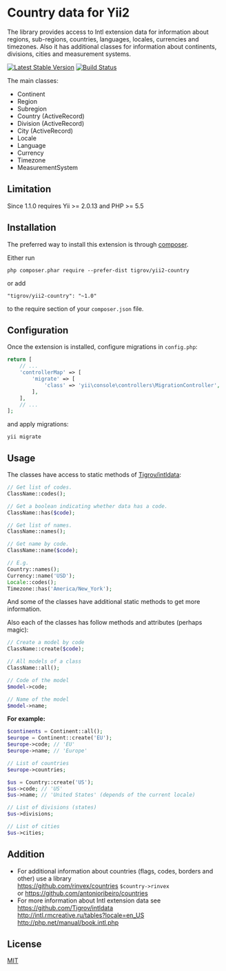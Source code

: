 Country data for Yii2
=====================

The library provides access to Intl extension data for information about regions, sub-regions, countries, languages, locales, currencies and timezones. Also it has additional classes for information about continents, divisions, cities and measurement systems.

[![Latest Stable Version](https://poser.pugx.org/Tigrov/yii2-country/v/stable)](https://packagist.org/packages/Tigrov/yii2-country)
[![Build Status](https://travis-ci.org/Tigrov/yii2-country.svg?branch=master)](https://travis-ci.org/Tigrov/yii2-country)

The main classes:
- Continent
- Region
- Subregion
- Country (ActiveRecord)
- Division (ActiveRecord)
- City (ActiveRecord)
- Locale
- Language
- Currency
- Timezone
- MeasurementSystem

Limitation
------------

Since 1.1.0 requires Yii >= 2.0.13 and PHP >= 5.5

Installation
------------

The preferred way to install this extension is through [composer](http://getcomposer.org/download/).

Either run

```
php composer.phar require --prefer-dist tigrov/yii2-country
```

or add

```
"tigrov/yii2-country": "~1.0"
```

to the require section of your `composer.json` file.

Configuration
---------
Once the extension is installed, configure migrations in `config.php`:

```php
return [
    // ...
    'controllerMap' => [
        'migrate' => [
            'class' => 'yii\console\controllers\MigrationController',
        ],
    ],
    // ...
];
```

and apply migrations:

```
yii migrate
```

Usage
-----

The classes have access to static methods of [Tigrov/intldata](https://github.com/Tigrov/intldata):
```php
// Get list of codes.
ClassName::codes();

// Get a boolean indicating whether data has a code.
ClassName::has($code);

// Get list of names.
ClassName::names();

// Get name by code.
ClassName::name($code);

// E.g.
Country::names();
Currency::name('USD');
Locale::codes();
Timezone::has('America/New_York');
```

And some of the classes have additional static methods to get more information.

Also each of the classes has follow methods and attributes (perhaps magic):
```php
// Create a model by code
ClassName::create($code);

// All models of a class
ClassName::all();

// Code of the model
$model->code;

// Name of the model
$model->name;
```

**For example:**
```php
$continents = Continent::all();
$europe = Continent::create('EU');
$europe->code; // 'EU'
$europe->name; // 'Europe'

// List of countries
$europe->countries;

$us = Country::create('US');
$us->code; // 'US'
$us->name; // 'United States' (depends of the current locale)

// List of divisions (states)
$us->divisions;

// List of cities
$us->cities;
```
	
Addition
--------

- For additional information about countries (flags, codes, borders and other) use a library  
https://github.com/rinvex/countries 
```$country->rinvex```  
or https://github.com/antonioribeiro/countries
- For more information about Intl extension data see  
https://github.com/Tigrov/intldata  
http://intl.rmcreative.ru/tables?locale=en_US  
http://php.net/manual/book.intl.php

License
-------

[MIT](LICENSE)
